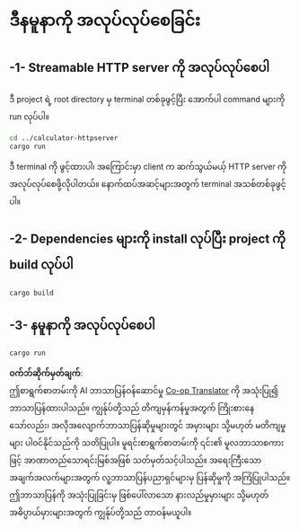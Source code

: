 <!--
CO_OP_TRANSLATOR_METADATA:
{
  "original_hash": "aa5122c6d9868b4b566586f27577ca47",
  "translation_date": "2025-08-19T18:56:18+00:00",
  "source_file": "03-GettingStarted/06-http-streaming/solution/rust/calculator-httpclient/README.md",
  "language_code": "my"
}
-->
# ဒီနမူနာကို အလုပ်လုပ်စေခြင်း

## -1- Streamable HTTP server ကို အလုပ်လုပ်စေပါ

ဒီ project ရဲ့ root directory မှ terminal တစ်ခုဖွင့်ပြီး အောက်ပါ command များကို run လုပ်ပါ။

```bash
cd ../calculator-httpserver
cargo run
```

ဒီ terminal ကို ဖွင့်ထားပါ၊ အကြောင်းမှာ client က ဆက်သွယ်မယ့် HTTP server ကို အလုပ်လုပ်စေဖို့လိုပါတယ်။ နောက်ထပ်အဆင့်များအတွက် terminal အသစ်တစ်ခုဖွင့်ပါ။

## -2- Dependencies များကို install လုပ်ပြီး project ကို build လုပ်ပါ

```bash
cargo build
```

## -3- နမူနာကို အလုပ်လုပ်စေပါ

```bash
cargo run
```

**ဝက်ဘ်ဆိုက်မှတ်ချက်**:  
ဤစာရွက်စာတမ်းကို AI ဘာသာပြန်ဝန်ဆောင်မှု [Co-op Translator](https://github.com/Azure/co-op-translator) ကို အသုံးပြု၍ ဘာသာပြန်ထားပါသည်။ ကျွန်ုပ်တို့သည် တိကျမှန်ကန်မှုအတွက် ကြိုးစားနေသော်လည်း၊ အလိုအလျောက်ဘာသာပြန်ဆိုမှုများတွင် အမှားများ သို့မဟုတ် မတိကျမှုများ ပါဝင်နိုင်သည်ကို သတိပြုပါ။ မူရင်းစာရွက်စာတမ်းကို ၎င်း၏ မူလဘာသာစကားဖြင့် အာဏာတည်သောရင်းမြစ်အဖြစ် သတ်မှတ်သင့်ပါသည်။ အရေးကြီးသော အချက်အလက်များအတွက် လူ့ဘာသာပြန်ပညာရှင်များမှ ပြန်ဆိုမှုကို အကြံပြုပါသည်။ ဤဘာသာပြန်ကို အသုံးပြုခြင်းမှ ဖြစ်ပေါ်လာသော နားလည်မှုမှားများ သို့မဟုတ် အဓိပ္ပာယ်မှားများအတွက် ကျွန်ုပ်တို့သည် တာဝန်မယူပါ။